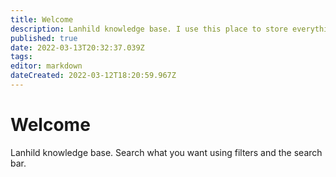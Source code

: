 ```yaml
---
title: Welcome
description: Lanhild knowledge base. I use this place to store everything coming across my mind.
published: true
date: 2022-03-13T20:32:37.039Z
tags: 
editor: markdown
dateCreated: 2022-03-12T18:20:59.967Z
---
```


# Welcome
Lanhild knowledge base. Search what you want using filters and the search bar.